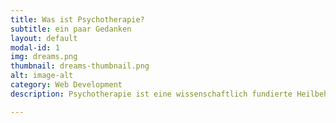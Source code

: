 ```yaml
---
title: Was ist Psychotherapie?
subtitle: ein paar Gedanken
layout: default
modal-id: 1
img: dreams.png
thumbnail: dreams-thumbnail.png
alt: image-alt
category: Web Development
description: Psychotherapie ist eine wissenschaftlich fundierte Heilbehandlung für leidvolles Erleben. Dabei kommt es im Idealfall zu einer neuen Erfahrung im Kontakt. Verzerrungen des Nervensystems können dadurch losgelassen werden, wodurch Körper und Geist mehr Ruhe erfahren.

---
```

